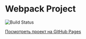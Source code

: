 # Webpack Project

![Build Status](https://ci.appveyor.com/api/projects/status/<your_project_id>?svg=true)

[Посмотреть проект на GitHub Pages](https://<your_username>.github.io/<repo_name>/)

